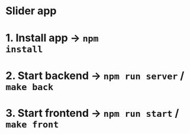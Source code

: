 <h1>Slider app</h1>

# 1. Install app -> <code>npm install</code>
# 2. Start backend -> <code>npm run server</code> / <code>make back</code> 
# 3. Start frontend -> <code>npm run start</code> / <code>make front</code> 
